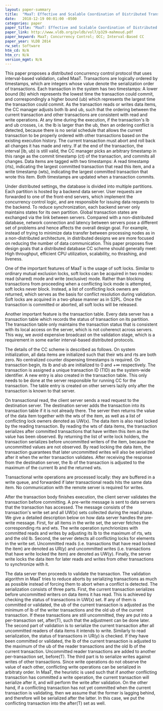 ```yaml
---
layout: paper-summary
title:  "MaaT: Effective and Scalable Coordination of Distributed Transactions in the Cloud"
date:   2018-12-19 00:01:00 -0500
categories: paper
paper_title: "MaaT: Effective and Scalable Coordination of Distributed Transactions in the Cloud"
paper_link: http://www.vldb.org/pvldb/vol7/p329-mahmoud.pdf
paper_keyword: MaaT; Concurrency Control; OCC; Interval-Based CC
paper_year: VLDB 2014
rw_set: Software
htm_cd: N/A
htm_cr: N/A
version_mgmt: N/A
---
```


This paper proposes a distributed concurrency control protocol that uses interval-based validation, called MaaT. 
Transactions are logically ordered by timestamps, which are integers whose value denote the serialization order of
transactions. Each transaction in the system has two timestamps: A lower bound (lb) which represents the lowest time the 
transaction could commit, and correspondingly a higher bound (ub) which represents the largest time the 
transaction could commit. As the transaction reads or writes data items, the CC manager adjusts both lb and ub, such
that the ordering between the current transaction and other transactions are consistent with read and write 
operations. At any time during the execution, if the transaction's lb and ub crosses, i.e. the lb is larger than
the ub, then an ordering conflict is detected, because there is no serial schedule that allows the current 
transaction to be properly ordered with other transactions based on the existing execution history. The current 
transaction must abort and roll back all changes it has made and retry. If at the end of the transaction, 
the interval [lb, ub) is still valid, the CC manager picks an arbitrary timestamp in this range as the commit 
timestamp (ct) of the transaction, and commits all changes. Data items are tagged with two timestamps: A
read timestamp (rts), indicating the largest committed transaction that read this item, and a write timestamp (wts),
indicating the largest committed transaction that wrote this item. Both timestamps are updated when a 
transaction commits.

Under distributed settings, the database is divided into multiple partitions. Each partition is hosted by a backend data 
server. User requests are forwarded to one of the front-end servers, which implement the concurrency control logic, and 
are responsible for issuing data requests to the backend. To reduce synchronization, each backend server only maintains 
states for its own partition. Global transaction states are exchanged via the link between servers. Compared with a 
non-distributed database, network connection and latency between servers pose a different set of problems and hence 
affects the overall design goal. For example, instead of trying to minimize data transfer between processing nodes 
as in a non-distributed architecture, in distributed designs we are more focused on reducing the number of 
data communication. This paper proposes five design goals that a distributed database CC scheme should generally meet:
High throughput, efficient CPU utilization, scalability, no thrashing, and liveness.

One of the important features of MaaT is the usage of soft locks. Similar to ordinary mutual exclusion locks, soft locks
can be acquired in two modes: read (shared) mode and write (exclusive) mode. Rather than blocking transactions from proceeding
when a conflicting lock mode is attempted, soft locks never block. Instead, a list of conflicting lock owners are returned, which 
serves as the basis for conflict resolution during validation. Soft locks are acquired in a two-phase manner as in S2PL. 
Once the transaction is committed or aborted, all soft locks will be released.

Another important feature is the transaction table. Every data server has a transaction table which records the 
status of transaction on its partition. The transaction table only maintains the transaction status that is consistent
with its local access on the server, which is not coherenct across servers. This way, we avoid expensive broadcast on 
the validation stage, which is a requirement in some earlier interval-based distributed protocols.

The details of the CC scheme is described as follows. On system initialization, all data items are initialized such that their
wts and rts are both zero. No centralized counter dispensing timestamps is required. On transaction begin, its lb and ub are 
initialized to 0 and +&infin; respectively. The transaction is assigned a unique transaction ID (TID) as the system-wide identifier. 
A new entry is also created in the transaction table. This only needs to be done at 
the server responsible for running CC for the transaction. The table entry is created on other servers lazily only after the 
transaction is known to that server. 

On transactional read, the client server sends a read request to the destination server. The destination server adds the transaction 
into its transaction table if it is not already there. The server then returns the value of the data item together with the 
wts of the item, as well as a list of conflicting lock owners denoted as UW(x). The data item is also read locked by the reading 
transaction. By reading the wts of data items, the transaction serializes after committed transactions that have written this item as the 
value has been observed. By returning the list of write lock holders, the transaction serializes before uncommitted writers of 
the item, because the uncommitted values are not observed. By read locking the data item, the transaction guarantees that
later uncommitted writes will also be serialized after it when the writer transaction validates. After receiving the 
response from the destination server, the lb of the transaction is adjusted to the maximum of the current lb and the returned wts.

Transactional write operations are processed locally: they are buffered in a write queue, and forwarded if later transactional
reads hits the same data item. No communication with the remote server is required for writes. 

After the transaction body finishes execution, the client server validates the transaction before committing. A pre-write 
message is sent to data servers that the transaction has accessed. The message consists of the transaction's write set and all 
UW(x) sets collected during the read phase. We give a detailed description below on how data server handles the pre-write message. 
First, for all items in the write set, the server fetches the corresponding rts and wts. The write operation synchrionizes
with committed reads and writes by adjusting its lb to the maximum of rts, wts and the old lb. Second, the server detects 
all conflicting locks for elements in the write set. Uncommitted reads (i.e. transactions that have read locked the 
item) are denoted as UR(y) and uncommitted writes (i.e. transactions that have write locked the item) are denoted as UW(y).
Finally, the server write locks the data item for later reads and writes from other transactions to synchronize with it.

The data server then proceeds to validate the transaction. The validation algorithm in MaaT tries to reduce aborts by 
serializing transactions as much as possible instead of forcing them to abort when a conflict is detected. The serialization
consists of three parts. First, the current transaction serializes before uncommitted writers on data items it has read. This 
is achieved by checking the status of transactions in UW(x) set. If any of them is committed or validated, the ub
of the current transaction is adjusted as the minimum of lb of the writer transactions and the old ub of the 
current transaction. If these transactions are still uncommitted, they are put into a per-transaction set, after(T),
such that the adjustment can be done later. The second part of validation is to serialize the current transaction
after all uncommitted readers of data items it intends to write. Similarly to read serialization, the status of 
transactions in UR(y) is checked. If they have been committed or validated, the lb of the current transaction is 
adjusted to the maximum of the ub of the reader transactions and the old lb of the current transaction. Uncommitted 
reader transactions are added to another per-transaction set, before(T). The third part is to serialize writes 
against writes of other transactions. Since write operations do not observe the value of each other, conflicting write 
operations can be serialized in arbitraty order. In MaaT, the heuristic is used such that if another conflicting transaction 
has committed a write operation, the current transaction will serialize after it, and will perform the write after validation.
On the other hand, if a conflicting transaction has not yet committed when the current transaction is validating, then
we assume that the former is lagging behind, and therefore will be serialized after the latter. In this case, we put
the conflicting transaction into the after(T) set as well.